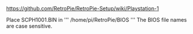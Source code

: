 https://github.com/RetroPie/RetroPie-Setup/wiki/Playstation-1

Place SCPH1001.BIN in
'''
/home/pi/RetroPie/BIOS
'''
The BIOS file names are case sensitive.
